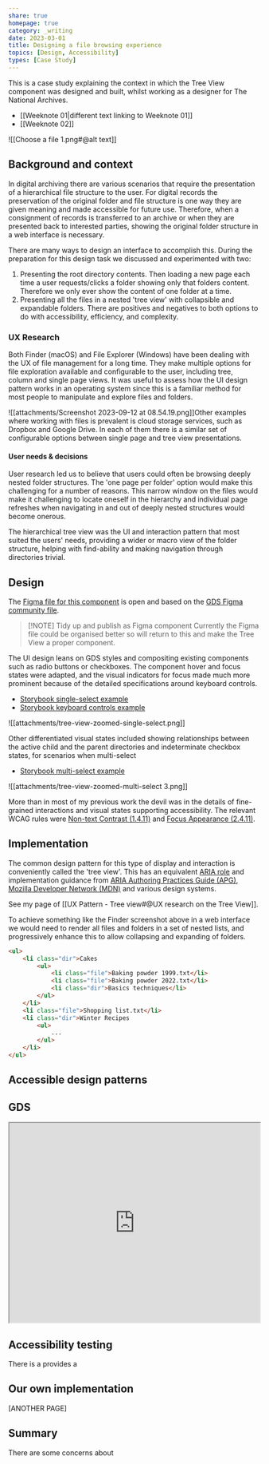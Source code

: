 ```yaml
---
share: true
homepage: true
category: _writing
date: 2023-03-01
title: Designing a file browsing experience
topics: [Design, Accessibility]
types: [Case Study]
---
```


This is a case study explaining the context in which the Tree View component was designed and built, whilst working as a designer for The National Archives.

- [[Weeknote 01|different text linking to Weeknote 01]]
- [[Weeknote 02]]

![[Choose a file 1.png#@alt text]]

## Background and context
In digital archiving there are various scenarios that require the presentation of a hierarchical file structure to the user. For digital records the preservation of the original folder and file structure is one way they are given meaning and made accessible for future use. Therefore, when a consignment of records is transferred to an archive or when they are presented back to interested parties, showing the original folder structure in a web interface is necessary.

There are many ways to design an interface to accomplish this. During the preparation for this design task we discussed and experimented with two:
1) Presenting the root directory contents. Then loading a new page each time a user requests/clicks a folder showing only that folders content. Therefore we only ever show the content of one folder at a time. 
2) Presenting all the files in a nested 'tree view' with collapsible and expandable folders.
There are positives and negatives to both options to do with accessibility, efficiency, and complexity.  

### UX Research
Both Finder (macOS) and File Explorer (Windows) have been dealing with the UX of file management for a long time. They make multiple options for file exploration available and configurable to the user, including tree, column and single page views. It was useful to assess how the UI design pattern works in an operating system since this is a familiar method for most people to manipulate and explore files and folders. 

![[attachments/Screenshot 2023-09-12 at 08.54.19.png]]Other examples where working with files is prevalent is cloud storage services, such as Dropbox and Google Drive. In each of them there is a similar set of configurable options between single page and tree view presentations. 

#### User needs & decisions
User research led us to believe that users could often be browsing deeply nested folder structures. The 'one page per folder' option would make this challenging for a number of reasons. This narrow window on the files would make it challenging to locate oneself in the hierarchy and individual page refreshes when navigating in and out of deeply nested structures would become onerous. 

The hierarchical tree view was the UI and interaction pattern that most suited the users' needs, providing a wider or macro view of the folder structure, helping with find-ability and making navigation through directories trivial.

## Design

The [Figma file for this component](https://www.figma.com/file/Q1I8wOlOkKe5biTkXIzgIc/GDS-Tree-View?type=design&node-id=21012%3A12289&mode=design&t=mFYZ8jiYRr3z62yE-1) is open and based on the [GDS Figma community file](https://www.figma.com/community/file/946837271092540314/GOV.UK-Design-System). 

> [!NOTE] Tidy up and publish as Figma component
> Currently the Figma file could be organised better so will return to this and make the Tree View a proper component.  

The UI design leans on GDS styles and compositing existing components such as radio buttons or checkboxes. The component hover and focus states were adapted, and the visual indicators for focus made much more prominent because of the detailed specifications around keyboard controls.

- [Storybook single-select example](https://nationalarchives.github.io/tdr-components/?path=/story/tdr-tree-view--expand-select-and-display-selected)
- [Storybook keyboard controls example](https://nationalarchives.github.io/tdr-components/?path=/story/tdr-tree-view--keyboard-navigate-move-up-with-left-arrow)

![[attachments/tree-view-zoomed-single-select.png]]

Other differentiated visual states included showing relationships between the active child and the parent directories and indeterminate checkbox states, for scenarios when multi-select 

- [Storybook multi-select example](https://nationalarchives.github.io/tdr-components/?path=/story/tdr-tree-view--multiple-select-child-sets-parent-to-indeterminate)

![[attachments/tree-view-zoomed-multi-select 3.png]]

More than in most of my previous work the devil was in the details of fine-grained interactions and visual states supporting accessibility. The relevant WCAG rules were [Non-text Contrast (1.4.11)](https://www.w3.org/WAI/WCAG22/Understanding/non-text-contrast.html) and [Focus Appearance (2.4.11)](https://www.w3.org/WAI/WCAG22/Understanding/focus-appearance.html).
## Implementation
The common design pattern for this type of display and interaction is conveniently called the 'tree view'. This has an equivalent [ARIA role](https://www.w3.org/TR/2017/REC-wai-aria-1.1-20171214/#tree) and implementation guidance from [ARIA Authoring Practices Guide (APG)](https://www.w3.org/WAI/ARIA/apg/patterns/treeview/), [Mozilla Developer Network (MDN)](https://developer.mozilla.org/en-US/docs/Web/Accessibility/ARIA/Roles/tree_role) and various design systems. 

See my page of [[UX Pattern - Tree view#@UX research on the Tree View]].


To achieve something like the Finder screenshot above in a web interface we would need to render all files and folders in a set of nested lists, and progressively enhance this to allow collapsing and expanding of folders. 

```html
<ul>
	<li class="dir">Cakes
		<ul>
			<li class="file">Baking powder 1999.txt</li>
			<li class="file">Baking powder 2022.txt</li>
			<li class="dir">Basics techniques</li>
		</ul>
	</li>
	<li class="file">Shopping list.txt</li>
	<li class="dir">Winter Recipes
		<ul>
			...
		</ul>
	</li>
</ul>
```

## Accessible design patterns




## GDS 


<iframe
  id="inlineFrameExample"
  title="Inline Frame Example"
  width="100%"
  height="400"
  src="https://nationalarchives.github.io/tdr-components/iframe.html?args=&id=tdr-tree-view--default-multiple&viewMode=story"
>
</iframe>


## Accessibility testing

There is a  provides a 


## Our own implementation 
[ANOTHER PAGE]

## Summary 
There are some concerns about 


